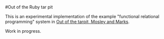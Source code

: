 #Out of the Ruby tar pit

This is an experimental implementation of the example "functional relational programming" system in [Out of the tarpit, Mosley and Marks](http://shaffner.us/cs/papers/tarpit.pdf).

Work in progress.
